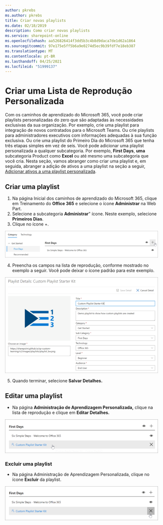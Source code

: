 ```yaml
---
author: pkrebs
ms.author: pkrebs
title: Criar novas playlists
ms.date: 02/18/2019
description: Como criar novas playlists
ms.service: sharepoint-online
ms.openlocfilehash: aa526826414f3dd5b3c4b8d9daca7de1d62a1864
ms.sourcegitcommit: 97e175e5ff5b6a9e0274d5ec9b39fdf7e18eb387
ms.translationtype: MT
ms.contentlocale: pt-BR
ms.lasthandoff: 04/25/2021
ms.locfileid: "51999137"
---
```

# <a name="create-a-custom-playlist"></a>Criar uma Lista de Reprodução Personalizada

Com os caminhos de aprendizado do Microsoft 365, você pode criar playlists personalizadas do zero que são adaptadas às necessidades exclusivas da sua organização. Por exemplo, crie uma playlist para integração de novos contratados para o Microsoft Teams. Ou crie playlists para administradores executivos com informações adequadas à sua função exclusiva. Ou crie uma playlist do Primeiro Dia do Microsoft 365 que tenha três etapas simples em vez de seis. Você pode adicionar uma playlist personalizada a qualquer subcategoria. Por exemplo, **First Days**, **uma** subcategoria Product como **Excel** ou até mesmo uma subcategoria que você cria. Nesta seção, vamos abranger como criar uma playlist e, em seguida, abranger a adição de ativos a uma playlist na seção a seguir, [Adicionar ativos a uma playlist personalizada](custom_addassets.md).

## <a name="create-a-playlist"></a>Criar uma playlist 

1. Na página Inicial dos caminhos  de aprendizado do Microsoft 365, clique em Treinamento do **Office 365** e selecione o ícone **Administrar** na Web Part. 
2. Selecione a subcategoria **Administrar**" ícone. Neste exemplo, selecione **Primeiros Dias**.  
3. Clique no ícone +.  

![cg-newplaylistbtn.png](media/cg-newplaylistbtn.png)

4.  Preencha os campos na lista de reprodução, conforme mostrado no exemplo a seguir. Você pode deixar o ícone padrão para este exemplo. 

![cg-newplaylistdetails.png](media/cg-newplaylistdetails.png)

5.  Quando terminar, selecione **Salvar Detalhes.** 

## <a name="edit-a-playlist"></a>Editar uma playlist

- Na página **Administração de Aprendizagem Personalizada,** clique na lista de reprodução e clique em **Editar Detalhes.**  

![cg-editplaylist.png](media/cg-editplaylist.png)

### <a name="delete-a-playlist"></a>Excluir uma playlist

- Na página Administração de Aprendizagem Personalizada, clique no ícone **Excluir** da playlist.  

![cg-deleteplaylist.png](media/cg-deleteplaylist.png)